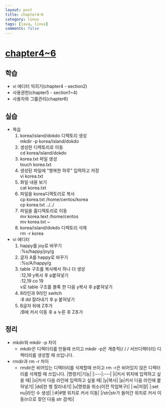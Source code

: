 ```yaml
---
layout: post
title: chapter4~6
category: linux
tags: [java, linux]
comments: false
---
```


# [chapter4~6]()

## 학습
* vi 에디터 익히기(chapter4 - section2)
* 사용권한(chapter5 - section1~4)
* 사용자와 그룹관리(chapter6)

## 실습
* 복습
    1. korea/island/dokdo 디렉토리 생성
    <br> mkdir -p korea/island/dokdo
    2. 생성한 디렉토리로 이동
    <br> cd korea/island/dokdo
    3. korea.txt 파일 생성
    <br> touch korea.txt
    4. 생성된 파일에 "행복한 하루" 입력하고 저장
    <br> vi korea.txt 
    5. 화일 내용 보기
    <br> cat korea.txt
    6. 파일을 korea디렉토리로 복사
    <br> cp korea.txt /home/centos/korea
    <br> cp korea.txt ../../
    7. 파일을 홈디렉토리로 이동
    <br> mv korea.text /home/centos
    <br> mv korea.txt ~
    8. korea/island/dokdo 디렉토리 삭제
    <br> rm -r korea
* vi 에디터
    1. happy를 joy로 바꾸기
    <br> :%s/happy/joy/g
    2. 글자 A를 happy로 바꾸기
    <br> :%s/A/happy/g
    3. table 구조를 복사해서 하나 더 생성
    <br> :12,19 y복사 후 p붙혀넣기
    <br> :12,19 co 19
    <br> v로 table 구조를 블록 한 다음 y복사 후 p붙혀넣기
    4. 8라인과 9라인 switch
    <br> :8 dd 잘라내기 후 p 붙혀넣기
    5. B글자 뒤에 Z추가
    <br> /B에 커서 이동 후 a 누른 후 Z추가

## 정리
* mkdir와 mkdir -p 차이
    - mkdir은 디렉터리를 만들때 쓰이고 mkdir -p은 계층적(/ / / 서브디렉터리) 디렉터리를 생성할 때 쓰입니다.
* rmdir과 rm -r 차이
    - rmdir은 비어있는 디렉터리를 삭제할때 쓰이고 rm -r은 비어있지 않은 디렉터리를 삭제할 때 쓰입니다.
|명령키|기능|
|:---|:---|
|i|커서 위치에 입력하고 싶을 때|
|o|커서 다음 라인에 입력하고 싶을 때|
|y|복사|
|p|커서 다음 라인에 붙혀넣기|
|dd|한 행 잘라내기|
|u|명령을 취소(이전 작업복구)|
|:w|저장|
|:set nu|라인 수 생성|
|:#|#행 위치로 커서 이동|
|/str|str가 들어간 위치로 커서 이동(n으로 찾던 다음 str 검색)|
